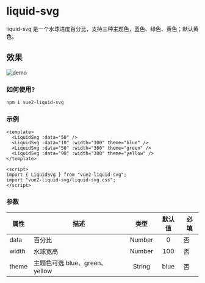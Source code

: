 # liquid-svg

liquid-svg 是一个水球进度百分比，支持三种主题色，蓝色、绿色、黄色；默认黄色。

## 效果

![demo](https://i.postimg.cc/TP90m1HF/demo.gif)

### 如何使用?

```bash
npm i vue2-liquid-svg
```

### 示例

```vue
<template>
  <LiquidSvg :data="50" />
  <LiquidSvg :data="10" :width="100" theme="blue" />
  <LiquidSvg :data="50" :width="300" theme="green" />
  <LiquidSvg :data="90" :width="300" theme="yellow" />
</template>

<script>
import { LiquidSvg } from "vue2-liquid-svg";
import "vue2-liquid-svg/liquid-svg.css";
</script>
```

### 参数

| 属性  | 描述                           |  类型  | 默认值 | 必填 |
| ----- | ------------------------------ | :----: | :----: | ---- |
| data  | 百分比                         | Number |   0    | 否   |
| width | 水球宽高                       | Number |  100   | 否   |
| theme | 主题色可选 blue、green、yellow | String |  blue  | 否   |
